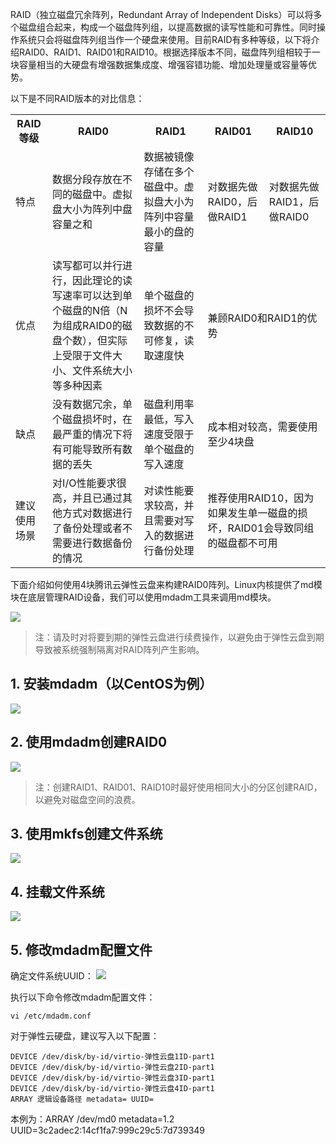 RAID（独立磁盘冗余阵列，Redundant Array of Independent Disks）可以将多个磁盘组合起来，构成一个磁盘阵列组，以提高数据的读写性能和可靠性。同时操作系统只会将磁盘阵列组当作一个硬盘来使用。目前RAID有多种等级，以下将介绍RAID0、RAID1、RAID01和RAID10。根据选择版本不同，磁盘阵列组相较于一块容量相当的大硬盘有增强数据集成度、增强容错功能、增加处理量或容量等优势。

以下是不同RAID版本的对比信息：
<table>
<tbody>
<tr><th>RAID等级</th><th>RAID0</th><th>RAID1</th><th>RAID01</th><th>RAID10</th>
<tr><td>特点</td><td>数据分段存放在不同的磁盘中。虚拟盘大小为阵列中盘容量之和</td><td>数据被镜像存储在多个磁盘中。虚拟盘大小为阵列中容量最小的盘的容量</td><td>对数据先做RAID0，后做RAID1</td><td>对数据先做RAID1，后做RAID0</td>
<tr><td>优点</td><td>读写都可以并行进行，因此理论的读写速率可以达到单个磁盘的N倍（N为组成RAID0的磁盘个数），但实际上受限于文件大小、文件系统大小等多种因素</td><td>单个磁盘的损坏不会导致数据的不可修复，读取速度快</td><td colspan="2">兼顾RAID0和RAID1的优势</td>
<tr><td>缺点</td><td>没有数据冗余，单个磁盘损坏时，在最严重的情况下将有可能导致所有数据的丢失</td><td>磁盘利用率最低，写入速度受限于单个磁盘的写入速度</td><td colspan="2">成本相对较高，需要使用至少4块盘</td>
<tr><td>建议使用场景</td><td>对I/O性能要求很高，并且已通过其他方式对数据进行了备份处理或者不需要进行数据备份的情况</td><td>对读性能要求较高，并且需要对写入的数据进行备份处理</td><td colspan="2">推荐使用RAID10，因为如果发生单一磁盘的损坏，RAID01会导致同组的磁盘都不可用</td>
</tbody>
</table>

下面介绍如何使用4块腾讯云弹性云盘来构建RAID0阵列。Linux内核提供了md模块在底层管理RAID设备，我们可以使用mdadm工具来调用md模块。

![](//mccdn.qcloud.com/static/img/9f42e96976ee6f3655090a4208f461c5/image.png)
>注：请及时对将要到期的弹性云盘进行续费操作，以避免由于弹性云盘到期导致被系统强制隔离对RAID阵列产生影响。

## 1. 安装mdadm（以CentOS为例）
![](//mccdn.qcloud.com/static/img/59896b0ee3f20cd0f20f2f3633e56a1f/image.png)

## 2. 使用mdadm创建RAID0
![](//mccdn.qcloud.com/static/img/8d180220850c396dcf91266b43f2220d/image.png)

>注：创建RAID1、RAID01、RAID10时最好使用相同大小的分区创建RAID，以避免对磁盘空间的浪费。

## 3. 使用mkfs创建文件系统
![](//mccdn.qcloud.com/static/img/e92608f31d914556a585e3190a009a64/image.png)

## 4. 挂载文件系统
![](//mccdn.qcloud.com/static/img/a4c36941609c64a3753648622392de65/image.png)

## 5. 修改mdadm配置文件
确定文件系统UUID：
![](//mccdn.qcloud.com/static/img/e42b1f74126420929cd3b3668cca3f21/image.png)

执行以下命令修改mdadm配置文件：

```
vi /etc/mdadm.conf
```

对于弹性云硬盘，建议写入以下配置：

```
DEVICE /dev/disk/by-id/virtio-弹性云盘1ID-part1 
DEVICE /dev/disk/by-id/virtio-弹性云盘2ID-part1 
DEVICE /dev/disk/by-id/virtio-弹性云盘3ID-part1 
DEVICE /dev/disk/by-id/virtio-弹性云盘4ID-part1 
ARRAY 逻辑设备路径 metadata= UUID=
```
本例为：ARRAY /dev/md0 metadata=1.2 UUID=3c2adec2:14cf1fa7:999c29c5:7d739349

